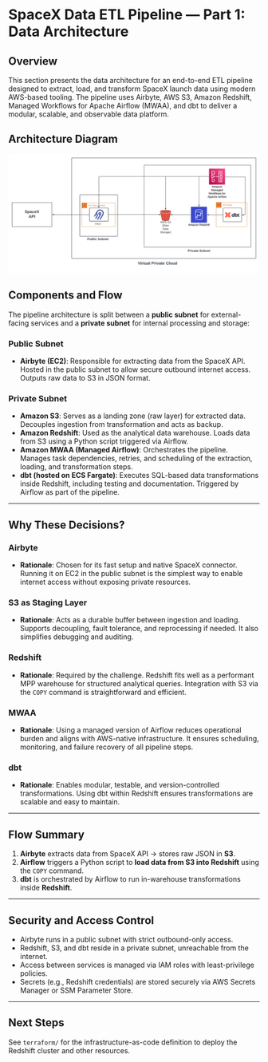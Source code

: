 # SpaceX Data ETL Pipeline — Part 1: Data Architecture

## Overview

This section presents the data architecture for an end-to-end ETL pipeline designed to extract, load, and transform SpaceX launch data using modern AWS-based tooling. The pipeline uses Airbyte, AWS S3, Amazon Redshift, Managed Workflows for Apache Airflow (MWAA), and dbt to deliver a modular, scalable, and observable data platform.

## Architecture Diagram

![SpaceX Data ETL Pipeline Architecture](architectural_diagram.png)

## Components and Flow

The pipeline architecture is split between a **public subnet** for external-facing services and a **private subnet** for internal processing and storage:

### Public Subnet
- **Airbyte (EC2)**: Responsible for extracting data from the SpaceX API. Hosted in the public subnet to allow secure outbound internet access. Outputs raw data to S3 in JSON format.

### Private Subnet
- **Amazon S3**: Serves as a landing zone (raw layer) for extracted data. Decouples ingestion from transformation and acts as backup.
- **Amazon Redshift**: Used as the analytical data warehouse. Loads data from S3 using a Python script triggered via Airflow.
- **Amazon MWAA (Managed Airflow)**: Orchestrates the pipeline. Manages task dependencies, retries, and scheduling of the extraction, loading, and transformation steps.
- **dbt (hosted on ECS Fargate)**: Executes SQL-based data transformations inside Redshift, including testing and documentation. Triggered by Airflow as part of the pipeline.

---

## Why These Decisions?

### Airbyte
- **Rationale**: Chosen for its fast setup and native SpaceX connector. Running it on EC2 in the public subnet is the simplest way to enable internet access without exposing private resources.

### S3 as Staging Layer
- **Rationale**: Acts as a durable buffer between ingestion and loading. Supports decoupling, fault tolerance, and reprocessing if needed. It also simplifies debugging and auditing.

### Redshift
- **Rationale**: Required by the challenge. Redshift fits well as a performant MPP warehouse for structured analytical queries. Integration with S3 via the `COPY` command is straightforward and efficient.

### MWAA
- **Rationale**: Using a managed version of Airflow reduces operational burden and aligns with AWS-native infrastructure. It ensures scheduling, monitoring, and failure recovery of all pipeline steps.

### dbt
- **Rationale**: Enables modular, testable, and version-controlled transformations. Using dbt within Redshift ensures transformations are scalable and easy to maintain.

---

## Flow Summary

1. **Airbyte** extracts data from SpaceX API → stores raw JSON in **S3**.
2. **Airflow** triggers a Python script to **load data from S3 into Redshift** using the `COPY` command.
3. **dbt** is orchestrated by Airflow to run in-warehouse transformations inside **Redshift**.

---

## Security and Access Control

- Airbyte runs in a public subnet with strict outbound-only access.
- Redshift, S3, and dbt reside in a private subnet, unreachable from the internet.
- Access between services is managed via IAM roles with least-privilege policies.
- Secrets (e.g., Redshift credentials) are stored securely via AWS Secrets Manager or SSM Parameter Store.

---

## Next Steps

See `terraform/` for the infrastructure-as-code definition to deploy the Redshift cluster and other resources.
